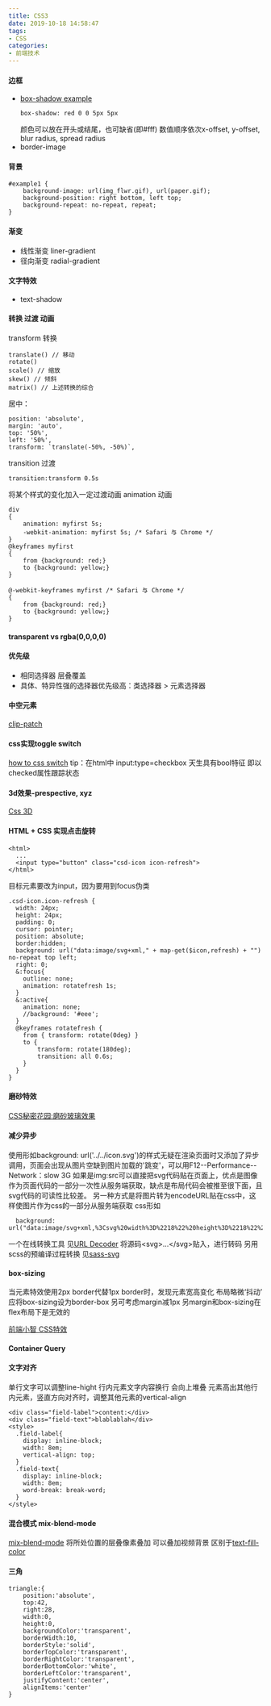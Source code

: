 ```yaml
---
title: CSS3
date: 2019-10-18 14:58:47
tags:
- CSS
categories: 
- 前端技术
---
```

#### 边框
+ [box-shadow example](https://getcssscan.com/css-box-shadow-examples?ref=producthunt)
  ```
  box-shadow: red 0 0 5px 5px
  ```
  颜色可以放在开头或结尾，也可缺省(即#fff) 数值顺序依次x-offset, y-offset, blur radius, spread radius
+ border-image
#### 背景
```
#example1 { 
    background-image: url(img_flwr.gif), url(paper.gif); 
    background-position: right bottom, left top; 
    background-repeat: no-repeat, repeat; 
}
```
#### 渐变
+ 线性渐变 liner-gradient
+ 径向渐变 radial-gradient
#### 文字特效
+ text-shadow
#### 转换 过渡 动画
transform 转换 
```
translate() // 移动
rotate() 
scale() // 缩放
skew() // 倾斜
matrix() // 上述转换的综合
```
居中：
```
position: 'absolute',
margin: 'auto',
top: '50%',
left: '50%',
transform: `translate(-50%, -50%)`,
```
transition 过渡
```
transition:transform 0.5s
```
将某个样式的变化加入一定过渡动画
animation 动画
```
div
{
    animation: myfirst 5s;
    -webkit-animation: myfirst 5s; /* Safari 与 Chrome */
}
@keyframes myfirst
{
    from {background: red;}
    to {background: yellow;}
}
 
@-webkit-keyframes myfirst /* Safari 与 Chrome */
{
    from {background: red;}
    to {background: yellow;}
}
```
#### transparent vs rgba(0,0,0,0)

#### 优先级
+ 相同选择器 层叠覆盖
+ 具体、特异性强的选择器优先级高：类选择器 > 元素选择器
#### 中空元素
[clip-patch](https://developer.mozilla.org/zh-CN/docs/Web/CSS/clip-path)
#### css实现toggle switch
[how to css switch](w3schools.com/howto/howto_css_switch.asp)
tip：在html中 input:type=checkbox 天生具有bool特征 即以checked属性跟踪状态
#### 3d效果-prespective, xyz
[Css 3D](https://3dtransforms.desandro.com/)
#### HTML + CSS 实现点击旋转
```
<html>
  ...
  <input type="button" class="csd-icon icon-refresh">
</html>
```
目标元素要改为input，因为要用到focus伪类
```
.csd-icon.icon-refresh {
  width: 24px;
  height: 24px;
  padding: 0;
  cursor: pointer;
  position: absolute;
  border:hidden;
  background: url("data:image/svg+xml," + map-get($icon,refresh) + "") no-repeat top left;
  right: 0;
  &:focus{
    outline: none;
    animation: rotatefresh 1s;
  }
  &:active{
    animation: none;  
    //background: '#eee';
  }
  @keyframes rotatefresh {
    from { transform: rotate(0deg) }
    to {
        transform: rotate(180deg);
        transition: all 0.6s;
    }
  }
}
```
#### 磨砂特效
[CSS秘密花园:磨砂玻璃效果](https://www.w3cplus.com/css3/css-secrets/frosted-glass-effect.html)
#### 减少异步
使用形如background: url('../../icon.svg')的样式无疑在渲染页面时又添加了异步调用，页面会出现从图片空缺到图片加载的'跳变'，可以用F12--Performance--Network：slow 3G
如果是img:src可以直接把svg代码贴在页面上，优点是图像作为页面代码的一部分一次性从服务端获取，缺点是布局代码会被推至很下面，且svg代码的可读性比较差。
另一种方式是将图片转为encodeURL贴在css中，这样使图片作为css的一部分从服务端获取
css形如
```
  background: url("data:image/svg+xml,%3Csvg%20width%3D%2218%22%20height%3D%2218%22%20viewBox...");
```
一个在线转换工具
见[URL Decoder](http://www.asiteaboutnothing.net/c_decode-url.html)
将源码\<svg>...\</svg>贴入，进行转码
另用scss的预编译过程转换
见[sass-svg](https://github.com/davidkpiano/sass-svg)
#### box-sizing
当元素特效使用2px border代替1px border时，发现元素宽高变化 布局略微‘抖动’
应将box-sizing设为border-box
另可考虑margin减1px
另margin和box-sizing在flex布局下是无效的

[前端小智 CSS特效](https://segmentfault.com/a/1190000023290140)

#### Container Query

#### 文字对齐
单行文字可以调整line-hight
行内元素文字内容换行 会向上堆叠 元素高出其他行内元素，竖直方向对齐时，调整其他元素的vertical-align
```
<div class="field-label">content:</div>
<div class="field-text">blablablah</div>
<style>
  .field-label{
    display: inline-block;
    width: 8em;
    vertical-align: top;
  }
  .field-text{
    display: inline-block;
    width: 8em;
    word-break: break-word;
  }
</style>
```

#### 混合模式 mix-blend-mode
[mix-blend-mode](https://developer.mozilla.org/en-US/docs/Web/CSS/mix-blend-mode)
将所处位置的层叠像素叠加 可以叠加视频背景
区别于[text-fill-color](https://developer.mozilla.org/en-US/docs/Web/CSS/-webkit-text-fill-color)

#### 三角
```
triangle:{
    position:'absolute',
    top:42,
    right:28,
    width:0,
    height:0,
    backgroundColor:'transparent',
    borderWidth:10,
    borderStyle:'solid',
    borderTopColor:'transparent',
    borderRightColor:'transparent',
    borderBottomColor:'white',
    borderLeftColor:'transparent',
    justifyContent:'center',
    alignItems:'center'
}
```